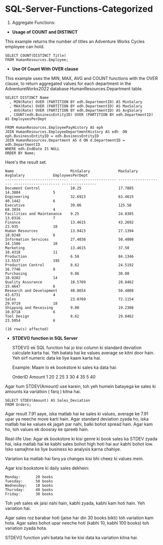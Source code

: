 # SQL-Server-Functions-Categorized

1. Aggregate Functions: 

- **Usage of COUNT and DISTINCT**

This example returns the number of titles an Adventure Works Cycles employee can hold.

    SELECT COUNT(DISTINCT Title)
    FROM HumanResources.Employee;
    
- **Use Of Count With OVER clause**

This example uses the MIN, MAX, AVG and COUNT functions with the OVER clause, to return aggregated values for each department in the AdventureWorks2022 database HumanResources.Department table.

    SELECT DISTINCT Name
      , MIN(Rate) OVER (PARTITION BY edh.DepartmentID) AS MinSalary
      , MAX(Rate) OVER (PARTITION BY edh.DepartmentID) AS MaxSalary
      , AVG(Rate) OVER (PARTITION BY edh.DepartmentID) AS AvgSalary
      , COUNT(edh.BusinessEntityID) OVER (PARTITION BY edh.DepartmentID) AS EmployeesPerDept
    
    FROM HumanResources.EmployeePayHistory AS eph
    JOIN HumanResources.EmployeeDepartmentHistory AS edh  ON eph.BusinessEntityID = edh.BusinessEntityID
    JOIN HumanResources.Department AS d ON d.DepartmentID = edh.DepartmentID
    WHERE edh.EndDate IS NULL
    ORDER BY Name;

  Here's the result set.

    Name                          MinSalary             MaxSalary             AvgSalary             EmployeesPerDept
    ----------------------------- --------------------- --------------------- --------------------- ----------------
    Document Control              10.25                 17.7885               14.3884               5
    Engineering                   32.6923               63.4615               40.1442               6
    Executive                     39.06                 125.50                68.3034               4
    Facilities and Maintenance    9.25                  24.0385               13.0316               7
    Finance                       13.4615               43.2692               23.935                10
    Human Resources               13.9423               27.1394               18.0248               6
    Information Services          27.4038               50.4808               34.1586               10
    Marketing                     13.4615               37.50                 18.4318               11
    Production                    6.50                  84.1346               13.5537               195
    Production Control            8.62                  24.5192               16.7746               8
    Purchasing                    9.86                  30.00                 18.0202               14
    Quality Assurance             10.5769               28.8462               15.4647               6
    Research and Development      40.8654               50.4808               43.6731               4
    Sales                         23.0769               72.1154               29.9719               18
    Shipping and Receiving        9.00                  19.2308               10.8718               6
    Tool Design                   8.62                  29.8462               23.5054               6
  
    (16 row(s) affected)

   
- **STDEV() function in SQL Server**

   STDEV() ek SQL function hai jo kisi column ki standard deviation calculate karta hai. Yeh batata hai ke values average se kitni door hain. Yeh sirf numeric data ke liye kaam karta 
   hai.

   Example:
   Maam lo ek bookstore ki sales ka data hai:

    OrderID	   Amount
    1	        20
    2 	        25
    3	        30
    4	        35
    5	        40

 Agar hum STDEV(Amount) use karein, toh yeh humein batayega ke sales ki amounts ka variation ( farq ) kitna hai.

    SELECT STDEV(Amount) AS Sales_Deviation
    FROM Orders;

Agar result 7.91 aaye, iska matlab hai ke sales ki values, average ke 7.91 upar ya neeche move karti hain. Agar standard deviation zyada ho, iska matlab hai ke values ek jagah par nahi, balki bohot spread hain. Agar kam ho, toh values ek doosray ke qareeb hain.

Real-life Use:
Agar ek bookstore ki kisi genre ki book sales ka STDEV zyada hai, iska matlab hai ke kabhi sales bohot high hoti hai aur kabhi bohot low. Isko samajhne ke liye business ko analysis karna chahiye.

Variation ka matlab hai farq ya changes kisi bhi cheez ki values mein.

Agar kisi bookstore ki daily sales dekhein:

    Monday:       20 books
    Tuesday:      50 books
    Wednesday:    10 books
    Thursday:     40 books
    Friday:       30 books

Toh yeh sales ek jaisi nahi hain, kabhi zyada, kabhi kam hoti hain. Yeh variation hai.

Agar sales roz barabar hoti (jaise har din 30 books bikti) toh variation kam hota.
Agar sales bohot upar neeche hoti (kabhi 10, kabhi 100 books) toh variation zyada hota.

STDEV() function yahi batata hai ke kisi data ka variation kitna hai. 
